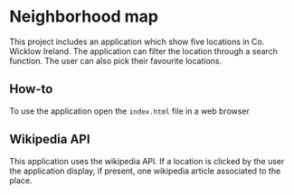 # Neighborhood map

This project includes an application which show five locations in Co. Wicklow Ireland.
The application can filter the location through a search function. The user can also pick their favourite locations.

## How-to

To use the application open the ```index.html``` file in a web browser

## Wikipedia API

This application uses the wikipedia API. If a location is clicked by the user the application display, if present, one wikipedia article associated to the place.